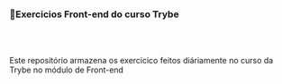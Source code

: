 <h3> 🔗️Exercicios Front-end do curso Trybe</h3>
<br><br>
<p>Este repositório armazena os exercicico feitos diáriamente no curso da Trybe no módulo de Front-end</p>

